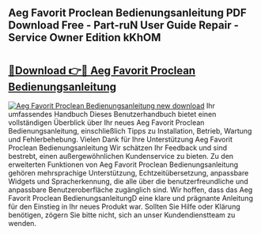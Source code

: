 ## Aeg Favorit Proclean Bedienungsanleitung PDF Download Free - Part-ruN User Guide Repair - Service Owner Edition kKhOM

# <h2><a href="http://df0pfs.blite.top/?on=Aeg+Favorit+Proclean+Bedienungsanleitung">🔗Download 👉🔴 Aeg Favorit Proclean Bedienungsanleitung</a></h2>

[![Aeg Favorit Proclean Bedienungsanleitung new download](https://i.imgur.com/lujVjoI.png)](http://df0pfs.blite.top/?on=Aeg+Favorit+Proclean+Bedienungsanleitung)
Ihr umfassendes Handbuch Dieses Benutzerhandbuch bietet einen vollständigen Überblick über Ihr neues Aeg Favorit Proclean Bedienungsanleitung, einschließlich Tipps zu Installation, Betrieb, Wartung und Fehlerbehebung. Vielen Dank für Ihre Unterstützung Aeg Favorit Proclean Bedienungsanleitung Wir schätzen Ihr Feedback und sind bestrebt, einen außergewöhnlichen Kundenservice zu bieten. Zu den erweiterten Funktionen von Aeg Favorit Proclean Bedienungsanleitung gehören mehrsprachige Unterstützung, Echtzeitübersetzung, anpassbare Widgets und Spracherkennung, die alle über die benutzerfreundliche und anpassbare Benutzeroberfläche zugänglich sind. Wir hoffen, dass das Aeg Favorit Proclean BedienungsanleitungD eine klare und prägnante Anleitung für den Einstieg in Ihr neues Produkt war. Sollten Sie Hilfe oder Klärung benötigen, zögern Sie bitte nicht, sich an unser Kundendienstteam zu wenden.
